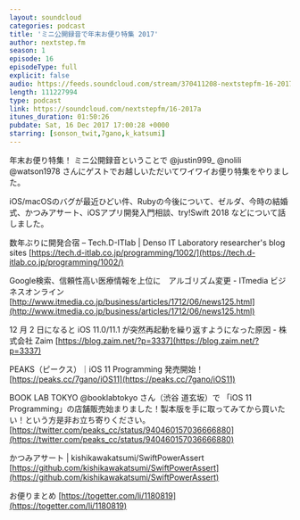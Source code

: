 ```yaml
---
layout: soundcloud
categories: podcast
title: 'ミニ公開録音で年末お便り特集 2017'
author: nextstep.fm
season: 1
episode: 16
episodeType: full
explicit: false
audio: https://feeds.soundcloud.com/stream/370411208-nextstepfm-16-2017a.m4a
length: 111227994
type: podcast
link: https://soundcloud.com/nextstepfm/16-2017a
itunes_duration: 01:50:26
pubdate: Sat, 16 Dec 2017 17:00:28 +0000
starring: [sonson_twit,7gano,k_katsumi]
---
```


年末お便り特集！
ミニ公開録音ということで @justin999_ @nolili @watson1978 さんにゲストでお越しいただいてワイワイお便り特集をやりました。

iOS/macOSのバグが最近ひどい件、Rubyの今後について、ゼルダ、今時の結婚式、かつみアサート、iOSアプリ開発入門相談、try!Swift 2018 などについて話しました。


数年ぶりに開発合宿 – Tech.D-ITlab | Denso IT Laboratory researcher's blog sites
[https://tech.d-itlab.co.jp/programming/1002/](https://tech.d-itlab.co.jp/programming/1002/)

Google検索、信頼性高い医療情報を上位に　アルゴリズム変更 - ITmedia ビジネスオンライン
[http://www.itmedia.co.jp/business/articles/1712/06/news125.html](http://www.itmedia.co.jp/business/articles/1712/06/news125.html)


12 月 2 日になると iOS 11.0/11.1 が突然再起動を繰り返すようになった原因 - 株式会社 Zaim
[https://blog.zaim.net/?p=3337](https://blog.zaim.net/?p=3337)


PEAKS（ピークス）｜iOS 11 Programming 発売開始！
[https://peaks.cc/7gano/iOS11](https://peaks.cc/7gano/iOS11)

BOOK LAB TOKYO @booklabtokyo さん（渋谷 道玄坂）で
「iOS 11 Programming」の店舗販売始まりました！製本版を手に取ってみてから買いたい！という方是非お立ち寄りください。
[https://twitter.com/peaks_cc/status/940460157036666880](https://twitter.com/peaks_cc/status/940460157036666880)


かつみアサート | kishikawakatsumi/SwiftPowerAssert
[https://github.com/kishikawakatsumi/SwiftPowerAssert](https://github.com/kishikawakatsumi/SwiftPowerAssert)


お便りまとめ
[https://togetter.com/li/1180819](https://togetter.com/li/1180819)
